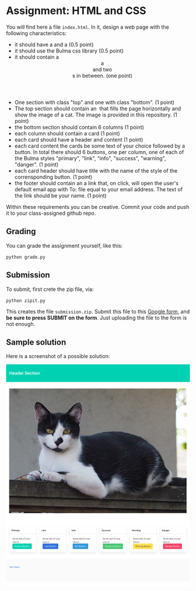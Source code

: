 # Assignment: HTML and CSS

You will find here a file `index.html`. 
In it, design a web page with the following characteristics:
- it should have a <head/> and a <body/> (0.5 point)
- it should use the Bulma css library (0.5 point)
- it should contain a <header/> a <footer/> and two <section/>s in between. (one point)
- One section with class "top" and one with class "bottom". (1 point)
- The top section should contain an <img/> that fills the page horizontally and show the image of a cat. The image is provided in this repository. (1 point)
- the bottom section should contain 6 columns (1 point)
- each column should contain a card (1 point)
- each card should have a header and content (1 point)
- each card content the cards be some text of your choice followed by a button. In total there should 6 buttons, one per column, one of each of the Bulma styles "primary", "link", "info", "success", "warning", "danger". (1 point)
- each card header should have title with the name of the style of the corrensponding button. (1 point)
- the footer should contain an a link that, on click, will open the user's default email app with To: file equal to your email address. The text of the link should be your name. (1 point)

Within these requirements you can be creative.
Commit your code and push it to your class-assigned github repo.

## Grading

You can grade the assignment yourself, like this: 

    python grade.py

## Submission

To submit, first crete the zip file, via: 

    python zipit.py

This creates the file `submission.zip`.  Submit this file to this [Google form](https://docs.google.com/forms/d/e/1FAIpQLSc592lfBot2-F-IHW6qM7tR0X15MdB6_9oC4zRMPY6WlIwvNA/viewform?usp=sf_link), and **be sure to press SUBMIT on the form**.  Just uploading the file to the form is not enough. 

## Sample solution

Here is a screenshot of a possible solution:

![Sample solution](sample_solution.png)
